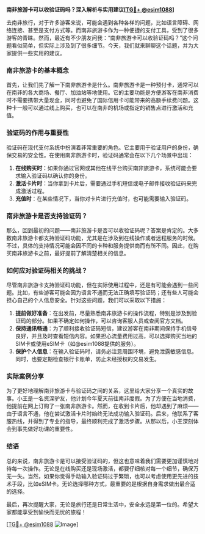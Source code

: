 **南非旅游卡可以收验证码吗？深入解析与实用建议[[TG💪+ @esim1088](https://t.me/s/esim1088)]**

去南非旅行，对于许多游客来说，可能会遇到各种各样的问题，比如语言障碍、网络连接、甚至是支付方式等。而南非旅游卡作为一种便捷的支付工具，受到了很多游客的青睐。然而，最近有不少朋友问我：“南非旅游卡可以收验证码吗？”这个问题看似简单，但实际上涉及到了很多细节。今天，我们就来聊聊这个话题，并为大家提供一些实用的建议。

### 南非旅游卡的基本概念

首先，让我们先了解一下南非旅游卡是什么。南非旅游卡是一种预付卡，通常可以在南非的各大商场、餐厅、加油站等地使用。它的主要功能是方便游客在南非消费时不需要携带大量现金，同时也避免了国际信用卡可能带来的高额手续费问题。这种卡一般可以通过线上购买，也可以在南非的机场或指定的销售点进行激活和充值。

### 验证码的作用与重要性

验证码在现代支付系统中扮演着非常重要的角色。它主要用于验证用户的身份，确保交易的安全性。在使用南非旅游卡时，验证码通常会在以下几个场景中出现：

1. **在线购买时**：如果你通过官网或其他在线平台购买南非旅游卡，系统可能会要求输入验证码以确认你的身份。
2. **激活卡片时**：当你拿到卡片后，需要通过手机短信或电子邮件接收验证码来完成激活过程。
3. **充值时**：在某些情况下，当你对卡片进行充值时，也可能需要输入验证码。

### 南非旅游卡是否支持验证码？

那么，回到最初的问题——南非旅游卡是否可以收验证码呢？答案是肯定的。大多数南非旅游卡都支持验证码功能，尤其是在涉及到在线操作或者远程服务的时候。不过，具体的支持情况可能会因不同的卡种和服务提供商而有所不同。因此，在购买南非旅游卡之前，最好提前了解清楚相关的信息。

### 如何应对验证码相关的挑战？

尽管南非旅游卡支持验证码功能，但在实际使用过程中，还是有可能会遇到一些问题。比如，有些游客可能会因为语言不通而无法正确填写验证码；还有些人可能会担心自己的个人信息安全。针对这些问题，我们可以采取以下措施：

1. **提前做好准备**：在出发前，尽量熟悉南非旅游卡的操作流程，特别是涉及到验证码的部分。如果不确定如何操作，可以咨询客服人员或查阅官方文档。
2. **保持通讯畅通**：为了顺利接收验证码短信，建议游客在南非期间保持手机信号良好，并且及时查看短信内容。如果担心流量费用过高，可以选择购买当地的SIM卡或使用eSIM卡（如@esim1088提供的服务）。
3. **保护个人信息**：在输入验证码时，请务必注意周围环境，避免泄露敏感信息。同时，也要定期检查银行卡账单，防止未经授权的交易发生。

### 实际案例分享

为了更好地理解南非旅游卡与验证码之间的关系，这里给大家分享一个真实的故事。小王是一名资深驴友，他计划今年夏天前往南非度假。为了方便在当地消费，他提前在网上订购了一张南非旅游卡。然而，在收到卡片后，他却遇到了麻烦——由于语言不通，他在尝试激活卡片时始终无法成功输入验证码。后来，他联系了客服热线，并得到了专业的指导，最终顺利完成了激活步骤。从那以后，小王深刻体会到事先做好功课的重要性。

### 结语

总的来说，南非旅游卡是可以接受验证码的，但这也意味着我们需要更加谨慎地对待每一次操作。无论是在线购买还是现场激活，都要仔细核对每一个细节，确保万无一失。当然，如果你觉得手动输入验证码过于繁琐，也可以考虑使用更先进的技术手段，比如eSIM卡。无论选择哪种方式，最重要的是根据自身需求做出最合适的选择。

最后，再次提醒大家，无论是旅行还是日常生活中，安全永远是第一位的。希望大家都能享受到愉快而无忧的旅程！

[[TG💪+ @esim1088](https://t.me/s/esim1088) ![Image](https://i.postimg.cc/4NQfJmqS/Snipaste-2025-05-13-00-14-12.png)]